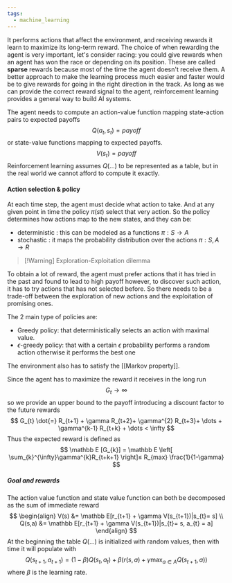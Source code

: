 ```yaml
---
tags:
  - machine_learning
---
```

It performs actions that affect the environment, and receiving rewards it learn to maximize its long-term reward. The choice of when rewarding the agent is very important, let's consider racing: you could give rewards when an agent has won the race or depending on its position. These are called **sparse** rewards because most of the time the agent doesn't receive them. A better approach to make the learning process much easier and faster would be to give rewards for going in the right direction in the track. As long as we can provide the correct reward signal to the agent, reinforcement learning provides a general way to build AI systems.

The agent needs to compute an action-value function mapping state-action pairs to expected payoffs
$$
Q(a_{t}, s_{t}) = payoff
$$
or state-value functions mapping to expected payoffs.
$$
V( s_{t}) = payoff
$$
Reinforcement learning assumes $Q(\dots)$ to be represented as a table, but in the real world we cannot afford to compute it exactly.
#### Action selection & policy

At each time step, the agent must decide what action to take. And at any given point in time the policy $\pi(st)$ select that very action. So the policy determines how actions map to the new states, and they can be:
- deterministic : this can be modeled as a functions $\pi: S \to A$ 
- stochastic : it maps the probability distribution over the actions $\pi : S,A \to R$

> [!Warning] Exploration-Exploitation dilemma
> 
To obtain a lot of reward, the agent must prefer actions that it has tried in the past and found to lead to high payoff however, to discover such action, it has to try actions that has not selected before. So there needs to be a trade-off between the exploration of new actions and the exploitation of promising ones.

The 2 main type of policies are:
- Greedy policy: that deterministically selects an action with maximal value.
- $\epsilon$-greedy policy: that with a certain $\epsilon$ probability performs a random action otherwise it performs the best one

The environment also has to satisfy the [[Markov property]].

Since the agent has to maximize the reward it receives in the long run
$$
G_{t} \to \infty
$$
so we provide an upper bound to the payoff introducing a discount factor to the future rewards
$$
G_{t} \dot{=} R_{t+1} + \gamma R_{t+2}+ \gamma^{2} R_{t+3}+ \dots + \gamma^{k-1} R_{t+k} + \dots < \infty
$$
Thus the expected reward is defined as
$$
\mathbb  E [G_{k}] = \mathbb E \left[ \sum_{k}^{\infty}\gamma^{k}R_{t+k+1} \right]≤ R_{max} \frac{1}{1-\gamma}
$$
##### Goal and rewards

The action value function and state value function can both be decomposed as the sum of immediate reward
$$
\begin{align}
V(s) &= \mathbb E[r_{t+1} + \gamma V(s_{t+1})|s_{t}= s]  \\
Q(s,a) &= \mathbb E[r_{t+1} + \gamma V(s_{t+1})|s_{t}= s, a_{t} = a] 
\end{align}
$$
At the beginning the table $Q(\dots)$ is initialized with random values, then with time it will populate with
$$
Q(s_{t+1},a_{t+1}) = (1- \beta)Q(s_{t},a_{t}) + \beta(r(s,a)+ \gamma \max_{a\in A} Q(s_{t+1},a)) 
$$
where $\beta$ is the learning rate.